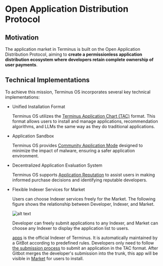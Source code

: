 # Open Application Distribution Protocol

## Motivation

The application market in Terminus is built on the Open Application Distribution Protocol, aiming to **create a permissionless application distribution ecosystem where developers retain complete ownership of user payments**.

## Technical Implementations

To achieve this mission, Terminus OS incorporates several key technical implementations:


- Unified Installation Format

  Terminus OS utilizes the [Terminus Application Chart (TAC)](../../developer/develop/package/chart.md) format. This format allows users to install and manage applications, recommendation algorithms, and LLMs the same way as they do traditional applications.

- Application Sandbox

  Terminus OS provides [Community Application Mode](../terminus/application.md#community-application) designed to minimize the impact of malware, ensuring a safer application environment.

- Decentralized Application Evaluation System

  Terminus OS supports [Application Reputation](../snowinning/smart-contract.md#application-reputation) to assist users in making informed purchase decisions and identifying reputable developers. 

- Flexible Indexer Services for Market
  
  Users can choose Indexer services freely for the Market. The following figure shows the relationship between Developer, Indexer, and Market.

  ![alt text](/images/overview/protocol/distribute.jpeg)

  Developer can freely submit applications to any Indexer, and Market can choose any Indexer to display the application list to users.

  [apps](https://github.com/beclab/apps) is the official Indexer of Terminus. It is automatically maintained by a GitBot according to predefined rules. Developers only need to follow [the submission process](../../developer/develop/submit/index.md) to submit an application in the TAC format. After Gitbot merges the developer's submission into the trunk, this app will be visible in [Market](../../how-to/terminus/market/index.md) for users to install.
